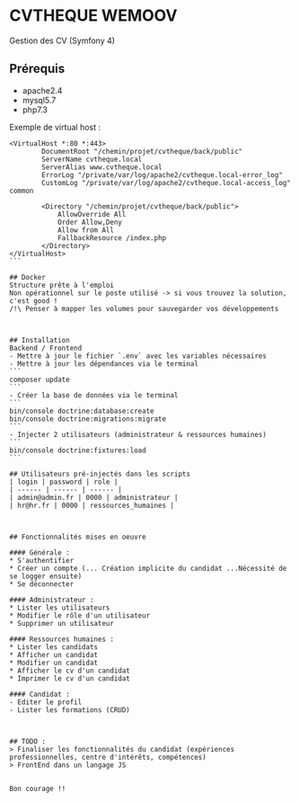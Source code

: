 # CVTHEQUE WEMOOV
Gestion des CV (Symfony 4)




## Prérequis
- apache2.4
- mysql5.7
- php7.3

Exemple de virtual host :
````
<VirtualHost *:80 *:443>
        DocumentRoot "/chemin/projet/cvtheque/back/public"
        ServerName cvtheque.local
        ServerAlias www.cvtheque.local
        ErrorLog "/private/var/log/apache2/cvtheque.local-error_log"
        CustomLog "/private/var/log/apache2/cvtheque.local-access_log" common

        <Directory "/chemin/projet/cvtheque/back/public">
            AllowOverride All
            Order Allow,Deny
            Allow from All
            FallbackResource /index.php
        </Directory>
</VirtualHost>
```

## Docker
Structure prête à l'emploi
Non opérationnel sur le poste utilisé -> si vous trouvez la solution, c'est good !
/!\ Penser à mapper les volumes pour sauvegarder vos développements



## Installation
Backend / Frontend
- Mettre à jour le fichier `.env` avec les variables nécessaires
- Mettre à jour les dépendances via le terminal
```
composer update
```
- Créer la base de données via le terminal
```
bin/console doctrine:database:create
bin/console doctrine:migrations:migrate
```
- Injecter 2 utilisateurs (administrateur & ressources humaines)
```
bin/console doctrine:fixtures:load
```

## Utilisateurs pré-injectés dans les scripts
| login | password | role |
| ------ | ------ | ------ |
| admin@admin.fr | 0000 | administrateur |
| hr@hr.fr | 0000 | ressources_humaines |



## Fonctionnalités mises en oeuvre

#### Générale :
* S'authentifier
* Créer un compte (... Création implicite du candidat ...Nécessité de se logger ensuite)
* Se déconnecter

#### Administrateur :
* Lister les utilisateurs
* Modifier le rôle d'un utilisateur
* Supprimer un utilisateur

#### Ressources humaines :
* Lister les candidats
* Afficher un candidat
* Modifier un candidat
* Afficher le cv d'un candidat
* Imprimer le cv d'un candidat

#### Candidat :
- Editer le profil
- Lister les formations (CRUD)



## TODO :
> Finaliser les fonctionnalités du candidat (expériences professionnelles, centre d'intérêts, compétences)
> FrontEnd dans un langage JS 


Bon courage !!
